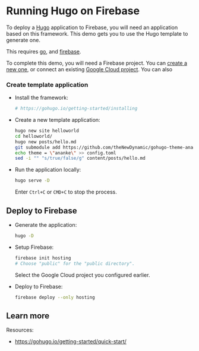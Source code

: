 # Running Hugo on Firebase

To deploy a [Hugo](https://gohugo.io) application to Firebase, you will need an application
based on this framework. This demo gets you to use the Hugo template to generate one. 

This requires [go](https://cloud.google.com/go/docs/setup), and [firebase](https://cloud.google.com/firestore/docs/client/get-firebase).



To complete this demo, you will need a Firebase project.
You can [create a new one](https://console.firebase.google.com/u/0/?pli=1), or connect an existing [Google Cloud project](https://cloud.google.com/firestore/docs/client/get-firebase). You can also 


### Create template application


* Install the framework:

    ```bash
    # https://gohugo.io/getting-started/installing

    ```

* Create a new template application:

    ```bash
    hugo new site helloworld
    cd helloworld/
    hugo new posts/hello.md
    git submodule add https://github.com/theNewDynamic/gohugo-theme-ananke.git themes/ananke
    echo theme = \"ananke\" >> config.toml
    sed -i "" "s/true/false/g" content/posts/hello.md

    ```




* Run the application locally:

    ```bash
    hugo serve -D
    ```

    

    Enter `Ctrl+C` or `CMD+C` to stop the process.




## Deploy to Firebase

* Generate the application: 

    ```bash
    hugo -D
    ```

* Setup Firebase: 

    ```bash
    firebase init hosting
    # Choose "public" for the "public directory".
    ```

    Select the Google Cloud project you configured earlier.

* Deploy to Firebase: 

    ```bash
    firebase deploy --only hosting
    ```



## Learn more

Resources: 

- https://gohugo.io/getting-started/quick-start/
